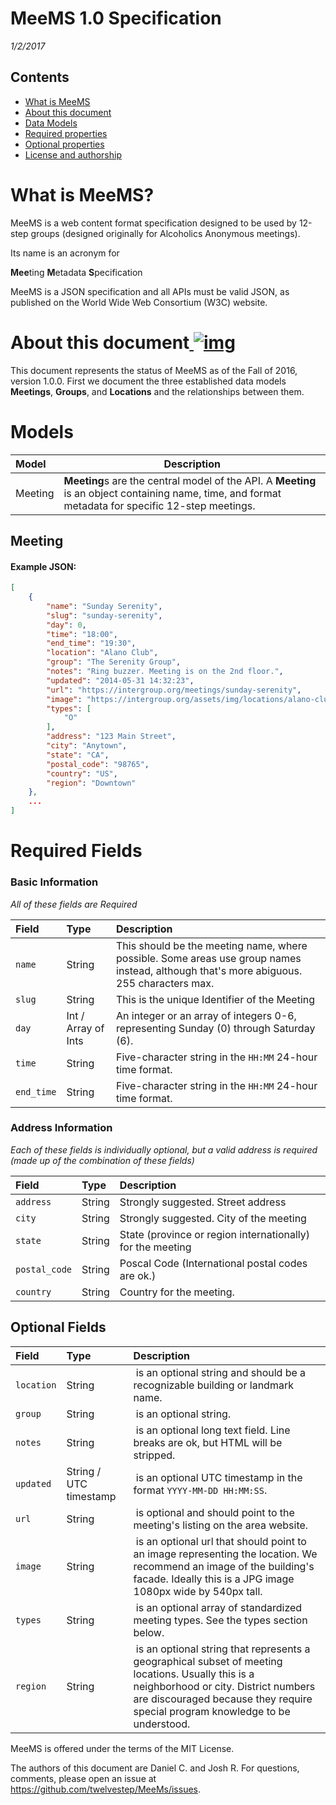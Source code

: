 # MeeMS 1.0 Specification

*1/2/2017*

## Contents

- [What is MeeMS](#whatIsRss)
- [About this document](#aboutThisDocument)
- [Data Models](#dataModels)
- [Required properties](#requiredProperties)
- [Optional properties](#optionalProperties)
- [License and authorship](#licenseAndAuthorship)

# What is MeeMS?

MeeMS is a web content format specification designed to be used by 12-step groups (designed originally for Alcoholics Anonymous meetings).

Its name is an acronym for 

**Mee**ting **M**etadata **S**pecification

MeeMS is a JSON specification and all APIs must be valid JSON, as published on the World Wide Web Consortium (W3C) website.

# About this document[ ](undefined)[![img](http://cyber.harvard.edu/rss/images/leftArrow.gif)](http://cyber.harvard.edu/rss/rss.html#aboutThisDocument)

This document represents the status of MeeMS as of the Fall of 2016, version 1.0.0. First we document the three established data models **Meetings**, **Groups**, and **Locations** and the relationships between them.

# Models

| **Model** | **Description**                          |
| :-------- | ---------------------------------------- |
| Meeting   | **Meeting**s are the central model of the API. A **Meeting** is an object containing name, time, and format metadata for specific 12-step meetings. |



## Meeting

#### Example JSON:

```json
[
    {
        "name": "Sunday Serenity",
        "slug": "sunday-serenity",
        "day": 0,
        "time": "18:00",
        "end_time": "19:30",
        "location": "Alano Club",
        "group": "The Serenity Group",
        "notes": "Ring buzzer. Meeting is on the 2nd floor.",
        "updated": "2014-05-31 14:32:23",
        "url": "https://intergroup.org/meetings/sunday-serenity",
        "image": "https://intergroup.org/assets/img/locations/alano-club.jpg",
        "types": [
            "O"
        ],
        "address": "123 Main Street",
        "city": "Anytown",
        "state": "CA",
        "postal_code": "98765",
        "country": "US",
        "region": "Downtown"
    },
    ...
]   
```



# Required Fields

### Basic Information

*All of these fields are Required*

| **Field**  | Type                | **Description**                          |
| :--------- | :------------------ | :--------------------------------------- |
| `name`     | String              | This should be the meeting name, where possible. Some areas use group names instead, although that's more abiguous. 255 characters max. |
| `slug`     | String              | This is the unique Identifier of the Meeting |
| `day`      | Int / Array of Ints | An integer or an array of integers 0-6, representing Sunday (0) through Saturday (6). |
| `time`     | String              | Five-character string in the `HH:MM` 24-hour time format. |
| `end_time` | String              | Five-character string in the `HH:MM` 24-hour time format. |


### Address Information

*Each of these fields is individually optional, but a valid address is required (made up of the combination of these fields)*

| **Field**  | Type                	| **Description**                          |
| :--------- | :------------------ 	| :--------------------------------------- |
| `address`     | String            | Strongly suggested. Street address |
| `city`     | String              	| Strongly suggested. City of the meeting |
| `state`      | String 			| State (province or region internationally) for the meeting |
| `postal_code`     | String        | Poscal Code (International postal codes are ok.) |
| `country` | String              | Country for the meeting. |


## Optional Fields

| **Field** | Type      | **Description**                          |
| :--------- | :------------------ | :--------------------------------------- |
| `location` | String     		   | is an optional string and should be a recognizable building or landmark name.
| `group` 	 | String		       | is an optional string.
| `notes` 	 | String		       | is an optional long text field. Line breaks are ok, but HTML will be stripped.
| `updated`  | String / UTC timestamp | is an optional UTC timestamp in the format `YYYY-MM-DD HH:MM:SS`.
| `url` 	 | String		       | is optional and should point to the meeting's listing on the area website.
| `image`  	 | String		       | is an optional url that should point to an image representing the location. We recommend an image of the building's facade. Ideally this is a JPG image 1080px wide by 540px tall.
| `types` 	 | String		       | is an optional array of standardized meeting types. See the types section below.
| `region` 	 | String		       | is an optional string that represents a geographical subset of meeting locations. Usually this is a neighborhood or city. District numbers are discouraged because they require special program knowledge to be understood.


MeeMS is offered under the terms of the MIT License.

The authors of this document are Daniel C. and Josh R. For questions, comments, please open an issue at https://github.com/twelvestep/MeeMs/issues.
